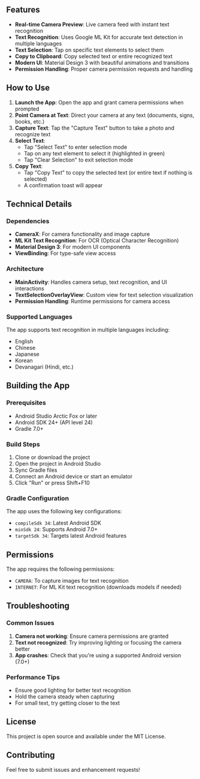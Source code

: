 ## Features

- **Real-time Camera Preview**: Live camera feed with instant text recognition
- **Text Recognition**: Uses Google ML Kit for accurate text detection in multiple languages
- **Text Selection**: Tap on specific text elements to select them
- **Copy to Clipboard**: Copy selected text or entire recognized text
- **Modern UI**: Material Design 3 with beautiful animations and transitions
- **Permission Handling**: Proper camera permission requests and handling

## How to Use

1. **Launch the App**: Open the app and grant camera permissions when prompted
2. **Point Camera at Text**: Direct your camera at any text (documents, signs, books, etc.)
3. **Capture Text**: Tap the "Capture Text" button to take a photo and recognize text
4. **Select Text**: 
   - Tap "Select Text" to enter selection mode
   - Tap on any text element to select it (highlighted in green)
   - Tap "Clear Selection" to exit selection mode
5. **Copy Text**: 
   - Tap "Copy Text" to copy the selected text (or entire text if nothing is selected)
   - A confirmation toast will appear

## Technical Details

### Dependencies
- **CameraX**: For camera functionality and image capture
- **ML Kit Text Recognition**: For OCR (Optical Character Recognition)
- **Material Design 3**: For modern UI components
- **ViewBinding**: For type-safe view access

### Architecture
- **MainActivity**: Handles camera setup, text recognition, and UI interactions
- **TextSelectionOverlayView**: Custom view for text selection visualization
- **Permission Handling**: Runtime permissions for camera access

### Supported Languages
The app supports text recognition in multiple languages including:
- English
- Chinese
- Japanese
- Korean
- Devanagari (Hindi, etc.)

## Building the App

### Prerequisites
- Android Studio Arctic Fox or later
- Android SDK 24+ (API level 24)
- Gradle 7.0+

### Build Steps
1. Clone or download the project
2. Open the project in Android Studio
3. Sync Gradle files
4. Connect an Android device or start an emulator
5. Click "Run" or press Shift+F10

### Gradle Configuration
The app uses the following key configurations:
- `compileSdk 34`: Latest Android SDK
- `minSdk 24`: Supports Android 7.0+
- `targetSdk 34`: Targets latest Android features

## Permissions

The app requires the following permissions:
- `CAMERA`: To capture images for text recognition
- `INTERNET`: For ML Kit text recognition (downloads models if needed)

## Troubleshooting

### Common Issues
1. **Camera not working**: Ensure camera permissions are granted
2. **Text not recognized**: Try improving lighting or focusing the camera better
3. **App crashes**: Check that you're using a supported Android version (7.0+)

### Performance Tips
- Ensure good lighting for better text recognition
- Hold the camera steady when capturing
- For small text, try getting closer to the text

## License

This project is open source and available under the MIT License.

## Contributing

Feel free to submit issues and enhancement requests! 
